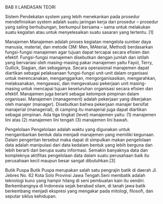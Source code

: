 BAB II
LANDASAN TEORI


Sistem 
Pendekatan system yang lebih menekankan pada prosedur mendefinisikan system adalah suatu jaringan kerja dari prosedur – prosedur yang saling berhubungan, berkumpul bersama – sama untuk melakukan suatu kegiatan atau untuk menyelesaikan suatu sasaran yang tertentu. [1]

Manajemen
Manajemen adalah proses kegiatan mengelola sumber daya manusia, material, dan metode (3M: Men, MAterial, Method) berdasarkan fungsi-fungsi manajemen agar tujuan dapat tercapai secara efisien dan efektif. Fungsi-fungsi manajemen disebutkan dengan jumlah dan istilah yang bervariasi oleh masing-masing pakar manajemen yaitu Fayol, Terry, Gullick, Siagian, dan sebagainya.
Secara operasional manajemen dapat diartikan sebagai pelaksanaan fungsi-fungsi unit-unit dalam organisasi untuk merencanakan, menganggarkan, mengorganisasikan, mengarahkan, melaksanakan, mengawasi, dan mengevaluasi pekerjaan unit masing-masing untuk mencapai tujuan keseluruhan organisasi secara efisien dan efektif. Manajemen juga berarti sebagai kelompok pimpinan dalam organisasi. Manajemen (management) adalah pekerjaan yang dikerjakan oleh manajer (manager). Disebutkan bahwa pekerjaan manajer bersifat manajerial (managerial), di camping itu manajerial juga dapat diartikan sebagai pimpinan. Ada tiga tingkat (level) manajemen yaitu: 
(1) manajemen lini atas
(2) manajemen lini tengah
(3) manajemen lini bawah.

Pengelolaan 
Pengelolaan adalah waktu yang digunakan untuk mengambarkan bentuk data menjadi manajemen yang memiliki kegunaan. Dalam pengertian tersebut maka dapat di simpulkan makan pengelolaan data adalah manipulasi dari data kedalam bentuk yang lebih berguna dan lebih berarti dari berupa suatu informasi. Semakin banyaknya data dan kompleknya aktifitas pengelolaan data dalam suatu perusahaan baik itu perusahaan kecil maupun besar sangat dibutuhkan.[3]

Butik Puspa
Butik Puspa merupakan salah satu pengrajin batik di daerah Jl. Jebres No. 62 Kota Solo Provinsi Jawa Tengah.Seni membatik adalah teknologi kuno yang hampir hilang di seni pembuatan kain itu sendiri. Berkembangnya di Indonesia sejak berabad silam, di tanah jawa batik berkembang menjadi ekspresi yang mengakar pada mitologi, filosofi, dan seputar siklus kehidupan. 
